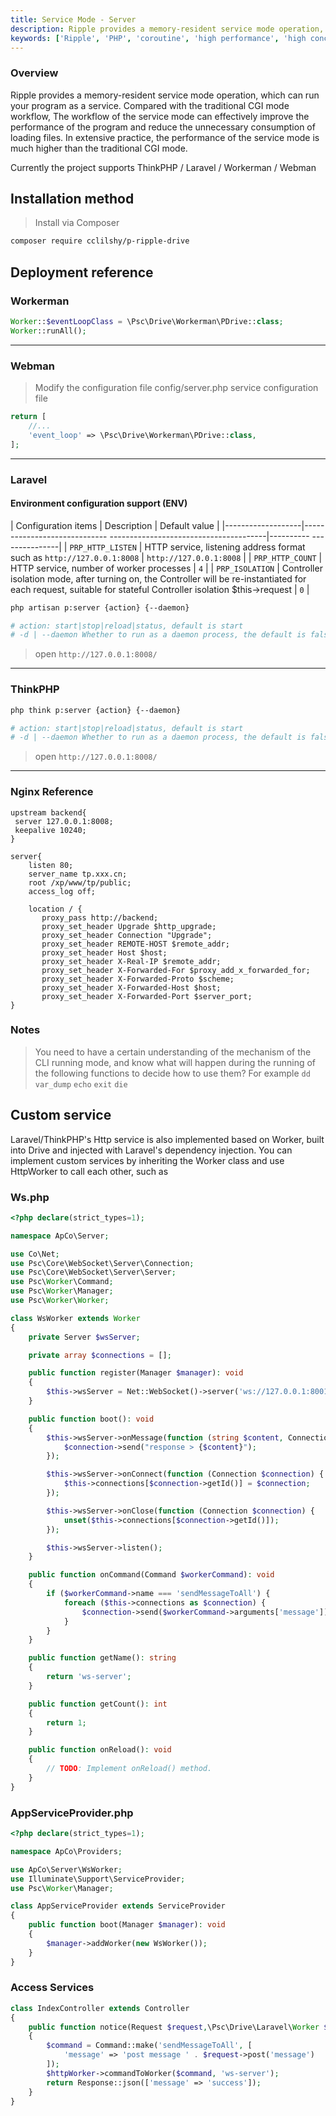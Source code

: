 ```yaml
---
title: Service Mode - Server
description: Ripple provides a memory-resident service mode operation, which can run your program as a service. Compared with the traditional CGI mode workflow, service mode operation can effectively improve the performance of the program and reduce unnecessary consumption of loading files. , In widespread practice, the performance of the service mode is much higher than that of the traditional CGI mode.
keywords: ['Ripple', 'PHP', 'coroutine', 'high performance', 'high concurrency', 'service mode', 'server', 'service running']
---
```


### Overview

Ripple provides a memory-resident service mode operation, which can run your program as a service. Compared with the
traditional CGI mode workflow,
The workflow of the service mode can effectively improve the performance of the program and reduce the unnecessary
consumption of loading files. In extensive practice, the performance of the service mode is much higher than the
traditional CGI mode.

Currently the project supports ThinkPHP / Laravel / Workerman / Webman

## Installation method

> Install via Composer

```bash
composer require cclilshy/p-ripple-drive
```

## Deployment reference

### Workerman

```php
Worker::$eventLoopClass = \Psc\Drive\Workerman\PDrive::class;
Worker::runAll();
```

---

### Webman

> Modify the configuration file config/server.php service configuration file

```php
return [
    //...
    'event_loop' => \Psc\Drive\Workerman\PDrive::class,
];
```

---

### Laravel

#### Environment configuration support (ENV)

| Configuration items | Description | Default value |
|-------------------|----------------------------- ---------------------------------------|---------- ---------------|
| `PRP_HTTP_LISTEN` | HTTP service, listening address format such as `http://127.0.0.1:8008` | `http://127.0.0.1:8008` |
| `PRP_HTTP_COUNT` | HTTP service, number of worker processes | `4` |
| `PRP_ISOLATION` | Controller isolation mode, after turning on, the Controller will be re-instantiated for each
request, suitable for stateful Controller isolation $this->request | `0` |

```bash
php artisan p:server {action} {--daemon}

# action: start|stop|reload|status, default is start
# -d | --daemon Whether to run as a daemon process, the default is false
```

> open `http://127.0.0.1:8008/`
---

### ThinkPHP

```bash
php think p:server {action} {--daemon}

# action: start|stop|reload|status, default is start
# -d | --daemon Whether to run as a daemon process, the default is false
```

> open `http://127.0.0.1:8008/`
---

### Nginx Reference

```nginx
upstream backend{
 server 127.0.0.1:8008;
 keepalive 10240;
}

server{
    listen 80;
    server_name tp.xxx.cn;
    root /xp/www/tp/public;
    access_log off;
    
    location / {
       proxy_pass http://backend;
       proxy_set_header Upgrade $http_upgrade;  
       proxy_set_header Connection "Upgrade";
       proxy_set_header REMOTE-HOST $remote_addr;
       proxy_set_header Host $host;
       proxy_set_header X-Real-IP $remote_addr;
       proxy_set_header X-Forwarded-For $proxy_add_x_forwarded_for;
       proxy_set_header X-Forwarded-Proto $scheme;
       proxy_set_header X-Forwarded-Host $host;
       proxy_set_header X-Forwarded-Port $server_port;
}
```

### Notes

> You need to have a certain understanding of the mechanism of the CLI running mode, and know what will happen during
> the running of the following functions to decide how to use them? For example
> `dd` `var_dump` `echo` `exit` `die`

## Custom service

Laravel/ThinkPHP's Http service is also implemented based on Worker, built into Drive and injected with Laravel's
dependency injection.
You can implement custom services by inheriting the Worker class and use HttpWorker to call each other, such as

### Ws.php

```php
<?php declare(strict_types=1);

namespace ApCo\Server;

use Co\Net;
use Psc\Core\WebSocket\Server\Connection;
use Psc\Core\WebSocket\Server\Server;
use Psc\Worker\Command;
use Psc\Worker\Manager;
use Psc\Worker\Worker;

class WsWorker extends Worker
{
    private Server $wsServer;

    private array $connections = [];

    public function register(Manager $manager): void
    {
        $this->wsServer = Net::WebSocket()->server('ws://127.0.0.1:8001', []);
    }

    public function boot(): void
    {
        $this->wsServer->onMessage(function (string $content, Connection $connection) {
            $connection->send("response > {$content}");
        });

        $this->wsServer->onConnect(function (Connection $connection) {
            $this->connections[$connection->getId()] = $connection;
        });

        $this->wsServer->onClose(function (Connection $connection) {
            unset($this->connections[$connection->getId()]);
        });

        $this->wsServer->listen();
    }

    public function onCommand(Command $workerCommand): void
    {
        if ($workerCommand->name === 'sendMessageToAll') {
            foreach ($this->connections as $connection) {
                $connection->send($workerCommand->arguments['message']);
            }
        }
    }

    public function getName(): string
    {
        return 'ws-server';
    }

    public function getCount(): int
    {
        return 1;
    }

    public function onReload(): void
    {
        // TODO: Implement onReload() method.
    }
}
```

### AppServiceProvider.php

```php
<?php declare(strict_types=1);

namespace ApCo\Providers;

use ApCo\Server\WsWorker;
use Illuminate\Support\ServiceProvider;
use Psc\Worker\Manager;

class AppServiceProvider extends ServiceProvider
{
    public function boot(Manager $manager): void
    {
        $manager->addWorker(new WsWorker());
    }
}
```

### Access Services

```php
class IndexController extends Controller
{
    public function notice(Request $request,\Psc\Drive\Laravel\Worker $httpWorker) : JsonResponse
    {
        $command = Command::make('sendMessageToAll', [
            'message' => 'post message ' . $request->post('message')
        ]);
        $httpWorker->commandToWorker($command, 'ws-server');
        return Response::json(['message' => 'success']);
    }
}
```
